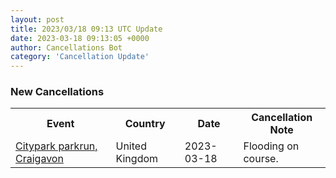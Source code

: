 ```yaml
---
layout: post
title: 2023/03/18 09:13 UTC Update
date: 2023-03-18 09:13:05 +0000
author: Cancellations Bot
category: 'Cancellation Update'
---
```


<h3>New Cancellations</h3>
<div class='hscrollable'>
<table style='width: 100%'>
    <tr>
        <th>Event</th>
        <th>Country</th>
        <th>Date</th>
        <th>Cancellation Note</th>
    </tr>
    <tr>
        <td><a href="https://www.parkrun.org.uk/citypark">Citypark parkrun, Craigavon</a></td>
        <td>United Kingdom</td>
        <td>2023-03-18</td>
        <td>Flooding on course.</td>
    </tr>
</table>
</div>
